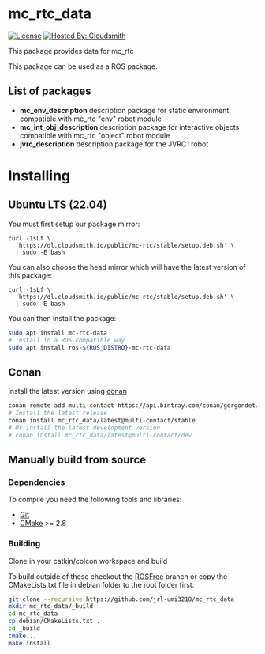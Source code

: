 # mc\_rtc\_data

[![License](https://img.shields.io/badge/License-BSD%202--Clause-green.svg)](https://opensource.org/licenses/BSD-2-Clause)
[![Hosted By: Cloudsmith](https://img.shields.io/badge/OSS%20hosting%20by-cloudsmith-blue?logo=cloudsmith)](https://cloudsmith.com)

This package provides data for mc\_rtc

This package can be used as a ROS package.

## List of packages

- **mc_env_description** description package for static environment compatible with mc\_rtc "env" robot module
- **mc_int_obj_description** description package for interactive objects compatible with mc\_rtc "object" robot module
- **jvrc_description** description package for the JVRC1 robot

# Installing

## Ubuntu LTS (22.04)

You must first setup our package mirror:

```
curl -1sLf \
  'https://dl.cloudsmith.io/public/mc-rtc/stable/setup.deb.sh' \
  | sudo -E bash
```

You can also choose the head mirror which will have the latest version of this package:

```
curl -1sLf \
  'https://dl.cloudsmith.io/public/mc-rtc/stable/setup.deb.sh' \
  | sudo -E bash
```

You can then install the package:

```bash
sudo apt install mc-rtc-data
# Install in a ROS-compatible way
sudo apt install ros-${ROS_DISTRO}-mc-rtc-data
```

## Conan

Install the latest version using [conan](https://conan.io/)

```bash
conan remote add multi-contact https://api.bintray.com/conan/gergondet/multi-contact
# Install the latest release
conan install mc_rtc_data/latest@multi-contact/stable
# Or install the latest development version
# conan install mc_rtc_data/latest@multi-contact/dev
```

## Manually build from source

### Dependencies

To compile you need the following tools and libraries:

 * [Git]()
 * [CMake]() >= 2.8

### Building

Clone in your catkin/colcon workspace and build

To build outside of these checkout the [ROSFree](https://github.com/jrl-umi3218/mc_rtc_data/tree/ROSFree) branch or copy the CMakeLists.txt file in debian folder to the root folder first.

```sh
git clone --recursive https://github.com/jrl-umi3218/mc_rtc_data
mkdir mc_rtc_data/_build
cd mc_rtc_data
cp debian/CMakeLists.txt .
cd _build
cmake ..
make install
``` 
